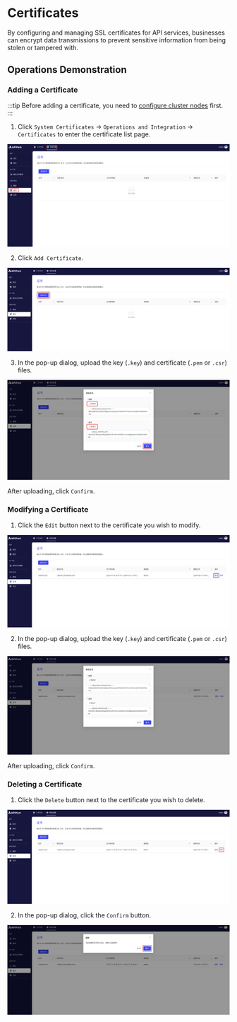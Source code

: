 # Certificates

By configuring and managing SSL certificates for API services, businesses can encrypt data transmissions to prevent sensitive information from being stolen or tampered with.

## Operations Demonstration

### Adding a Certificate
:::tip
Before adding a certificate, you need to [configure cluster nodes](./cluster) first.
:::
1. Click `System Certificates` -> `Operations and Integration` -> `Certificates` to enter the certificate list page.

![](images/2024-08-13/3dc1149c38a96ce25cb832e3bcfae2354495ed5d660b8e78162909078a47b558.png)  

2. Click `Add Certificate`.

![](images/2024-08-13/8c377a7aba0400cc51a7dfc8acba62d23eb3aa8512455599421c075f04ae9f0e.png)  

3. In the pop-up dialog, upload the key (`.key`) and certificate (`.pem` or `.csr`) files.

![](images/2024-08-13/7cc64ca6be5e60f778a7b55a828d359a50b278172accf6e2f769ce46fec610c2.png)  

After uploading, click `Confirm`.

### Modifying a Certificate
1. Click the `Edit` button next to the certificate you wish to modify.

![](images/2024-08-13/e6c4f31feddc4f35ac8360377e763807ead1d045c510425ce37d96c3af7f77ed.png)  

2. In the pop-up dialog, upload the key (`.key`) and certificate (`.pem` or `.csr`) files.

![](images/2024-08-13/5836f9522597df11f3f65aec8da5189ba6884fe22fd59b7e082dcf3dd43454dd.png)  

After uploading, click `Confirm`.

### Deleting a Certificate

1. Click the `Delete` button next to the certificate you wish to delete.

![](images/2024-08-13/3b82fd56b7824adabfae2704f0edcdb0895096482e4a9ad726667a9017f98943.png)  

2. In the pop-up dialog, click the `Confirm` button.

![](images/2024-08-13/e50f795a4e8229b11ba1a765c113ec52157689c99258ef7061d8f83436200af6.png)  